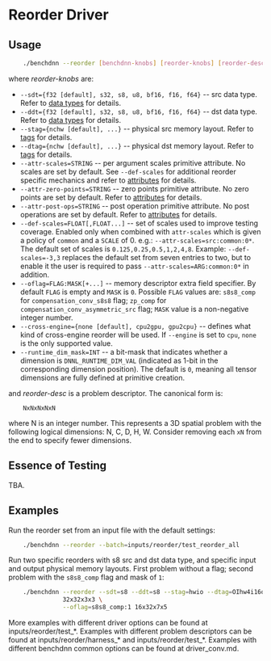 # Reorder Driver

## Usage
``` sh
    ./benchdnn --reorder [benchdnn-knobs] [reorder-knobs] [reorder-desc] ...
```

where *reorder-knobs* are:

 - `--sdt={f32 [default], s32, s8, u8, bf16, f16, f64}` -- src data type.
            Refer to [data types](knobs_dt.md) for details.
 - `--ddt={f32 [default], s32, s8, u8, bf16, f16, f64}` -- dst data type.
            Refer to [data types](knobs_dt.md) for details.
 - `--stag={nchw [default], ...}` -- physical src memory layout.
            Refer to [tags](knobs_tag.md) for details.
 - `--dtag={nchw [default], ...}` -- physical dst memory layout.
            Refer to [tags](knobs_tag.md) for details.
 - `--attr-scales=STRING` -- per argument scales primitive attribute. No
            scales are set by default. See `--def-scales` for additional
            reorder specific mechanics and refer to [attributes](knobs_attr.md)
            for details.
 - `--attr-zero-points=STRING` -- zero points primitive attribute. No zero
            points are set by default. Refer to [attributes](knobs_attr.md)
            for details.
 - `--attr-post-ops=STRING` -- post operation primitive attribute. No post
            operations are set by default. Refer to [attributes](knobs_attr.md)
            for details.
- `--def-scales=FLOAT[,FLOAT...]` -- set of scales used to improve testing
            coverage. Enabled only when combined with `attr-scales` which is
            given a policy of `common` and a `SCALE` of 0. e.g.:
            `--attr-scales=src:common:0*`. The default set of scales is
            `0.125,0.25,0.5,1,2,4,8`.
            Example: `--def-scales=-3,3` replaces the default set from seven entries
            to two, but to enable it the user is required to pass
            `--attr-scales=ARG:common:0*` in addition.
 - `--oflag=FLAG:MASK[+...]` -- memory descriptor extra field specifier. By
            default `FLAG` is empty and `MASK` is `0`. Possible `FLAG` values
            are:
            `s8s8_comp` for `compensation_conv_s8s8` flag;
            `zp_comp` for `compensation_conv_asymmetric_src` flag;
            `MASK` value is a non-negative integer number.
 - `--cross-engine={none [default], cpu2gpu, gpu2cpu}` -- defines what kind of
            cross-engine reorder will be used. If `--engine` is set to `cpu`,
            `none` is the only supported value.
 - `--runtime_dim_mask=INT` -- a bit-mask that indicates whether a dimension is
            `DNNL_RUNTIME_DIM_VAL` (indicated as 1-bit in the corresponding
            dimension position). The default is `0`, meaning all tensor
            dimensions are fully defined at primitive creation.

and *reorder-desc* is a problem descriptor. The canonical form is:
```
    NxNxNxNxN
```
where N is an integer number. This represents a 3D spatial problem with the
following logical dimensions: N, C, D, H, W. Consider removing each `xN` from
the end to specify fewer dimensions.


## Essence of Testing
TBA.


## Examples

Run the reorder set from an input file with the default settings:
``` sh
    ./benchdnn --reorder --batch=inputs/reorder/test_reorder_all
```

Run two specific reorders with s8 src and dst data type, and specific input and
output physical memory layouts. First problem without a flag; second problem
with the `s8s8_comp` flag and mask of `1`:
``` sh
    ./benchdnn --reorder --sdt=s8 --ddt=s8 --stag=hwio --dtag=OIhw4i16o4i \
               32x32x3x3 \
               --oflag=s8s8_comp:1 16x32x7x5
```

More examples with different driver options can be found at
inputs/reorder/test_\*. Examples with different problem descriptors can be
found at inputs/reorder/harness_\* and inputs/reorder/test_\*. Examples with
different benchdnn common options can be found at driver_conv.md.
